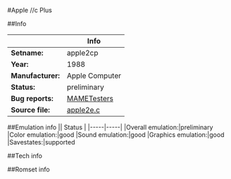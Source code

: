 #Apple //c Plus

##Info

||Info|
|-----|-----|
|**Setname:**|apple2cp
|**Year:**|1988
|**Manufacturer:**|Apple Computer
|**Status:**|preliminary
|**Bug reports:**|[MAMETesters](http://mametesters.org/view_all_set.php?type=1&temporary=y&search=apple2e.c)
|**Source file:**|[apple2e.c](https://github.com/mamedev/mame/blob/master/src/mess/drivers/apple2e.c)

##Emulation info
|| Status |
|-----|-----|
|Overall emulation:|preliminary
|Color emulation:|good
|Sound emulation:|good
|Graphics emulation:|good
|Savestates:|supported

##Tech info

##Romset info

<!--- START OF EDITED COMMENT DO NOT TOUCH TEXT ABOVE-->
